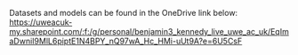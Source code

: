 Datasets and models can be found in the OneDrive link below:
https://uweacuk-my.sharepoint.com/:f:/g/personal/benjamin3_kennedy_live_uwe_ac_uk/EqImaDwniI9MlL6piptE1N4BPY_nQ97wA_Hc_HMi-uUt9A?e=6U5CsF
